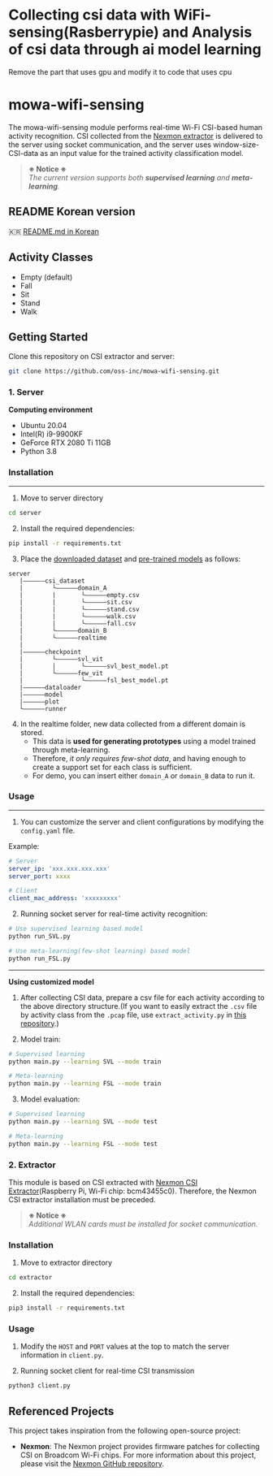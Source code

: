 # Collecting csi data with WiFi-sensing(Rasberrypie) and Analysis of csi data through ai model learning

Remove the part that uses gpu and modify it to code that uses cpu

# mowa-wifi-sensing

The mowa-wifi-sensing module performs real-time Wi-Fi CSI-based human activity recognition. CSI collected from the [Nexmon extractor](https://github.com/seemoo-lab/nexmon_csi) is delivered to the server using socket communication, and the server uses window-size-CSI-data as an input value for the trained activity classification model.

 >**※ Notice ※**  
>*The current version supports both **supervised learning** and **meta-learning**.*

## README Korean version
🇰🇷  [README.md in Korean](https://github.com/oss-inc/mowa-wifi-sensing/blob/main/README_KO.md)
<br/>

## Activity Classes
- Empty (default)
- Fall
- Sit
- Stand
- Walk

## Getting Started
Clone this repository on CSI extractor and server:
```bash
git clone https://github.com/oss-inc/mowa-wifi-sensing.git
```

### 1. Server
**Computing environment**
- Ubuntu 20.04
- Intel(R) i9-9900KF
- GeForce RTX 2080 Ti 11GB
- Python 3.8

### Installation
---
1. Move to server directory
```bash
cd server
```

2. Install the required dependencies:
```bash
pip install -r requirements.txt
```

3. Place the [downloaded dataset](https://drive.google.com/drive/u/0/folders/1dXykY81SBoQ46fosNJpN_Nr77TPog7AL) and [pre-trained models](https://drive.google.com/drive/u/0/folders/1INjUy_ZHfMEcDxMFnzcsFSUSBBRrfym2) as follows:
```
server
   |——————csi_dataset
   |        └——————domain_A
   |        |       └——————empty.csv
   |        |       └——————sit.csv
   |        |       └——————stand.csv
   |        |       └——————walk.csv
   |        |       └——————fall.csv
   |        └——————domain_B
   |        └——————realtime
   |
   |——————checkpoint
   |        └——————svl_vit
   |        |       └——————svl_best_model.pt
   |        └——————few_vit
   |                └——————fsl_best_model.pt
   |——————dataloader
   |——————model
   |——————plot
   └——————runner
```
4. In the realtime folder, new data collected from a different domain is stored.   
   - This data is **used for generating prototypes** using a model trained through meta-learning.  
   - Therefore, *it only requires few-shot data*, and having enough to create a support set for each class is sufficient.
   - For demo, you can insert either ```domain_A``` or ```domain_B``` data to run it.

### Usage
---
1. You can customize the server and client configurations by modifying the `config.yaml` file.

Example:
```yaml
# Server
server_ip: 'xxx.xxx.xxx.xxx'
server_port: xxxx

# Client
client_mac_address: 'xxxxxxxxx'
```

2. Running socket server for real-time activity recognition:
```bash
# Use supervised learning based model
python run_SVL.py
```
```bash
# Use meta-learning(few-shot learning) based model
python run_FSL.py
```
---
**Using customized model**
1. After collecting CSI data, prepare a csv file for each activity according to the above directory structure.(If you want to easily extract the `.csv` file by activity class from the `.pcap` file, use `extract_activity.py` in [this repository](https://github.com/cheeseBG/pcap-to-csv.git).)

2. Model train:
```bash
# Supervised learning
python main.py --learning SVL --mode train
```
```bash
# Meta-learning
python main.py --learning FSL --mode train
```
3. Model evaluation:
```bash
# Supervised learning
python main.py --learning SVL --mode test
```
```bash
# Meta-learning
python main.py --learning FSL --mode test
```

### 2. Extractor
This module is based on CSI extracted with [Nexmon CSI Extractor](https://github.com/seemoo-lab/nexmon_csi)(Raspberry Pi, Wi-Fi chip: bcm43455c0). Therefore, the Nexmon CSI extractor installation must be preceded.

 >**※ Notice ※**  
>*Additional WLAN cards must be installed for socket communication.*

### Installation
1. Move to extractor directory
```bash
cd extractor
```

2. Install the required dependencies:
```bash
pip3 install -r requirements.txt
```

### Usage
1. Modify the `HOST` and `PORT` values at the top to match the server information in `client.py`.

2. Running socket client for real-time CSI transmission
```bash
python3 client.py
```

## Referenced Projects

This project takes inspiration from the following open-source project:
- **Nexmon**: The Nexmon project provides firmware patches for collecting CSI on Broadcom Wi-Fi chips. For more information about this project, please visit the [Nexmon GitHub repository](https://github.com/seemoo-lab/nexmon_csi).
